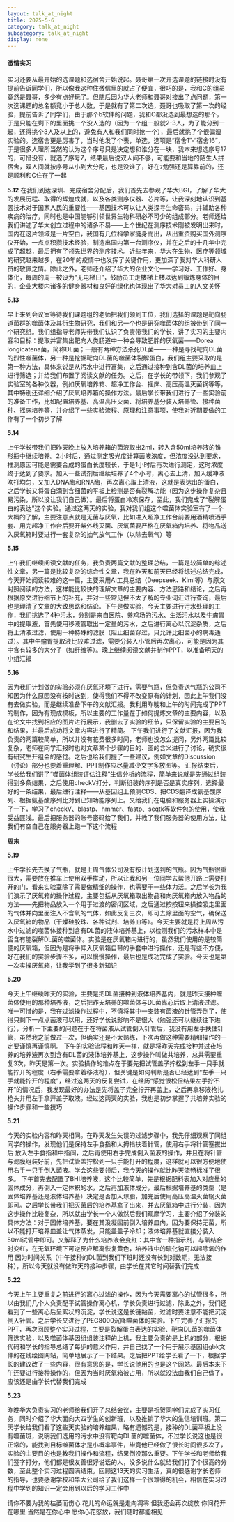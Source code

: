 ```yaml
---
layout: talk_at_night
title: 2025-5-6
category: talk_at_night
subcategory: talk_at_night
display: none
---
```


<!-- more -->

#### 激情实习
实习还要从最开始的选课题和选宿舍开始说起。聂哥第一次开选课题的链接时没有提前告诉同学们，所以像我这种住微信里的就占了便宜，很巧的是，我和C的组员竟然是聂哥，多少有点好玩了。但随后因为华大老师和聂哥对接出了点问题，第一次选课题的总名额竟小于总人数，于是就有了第二次选，聂哥也吸取了第一次的经验，提前告诉了同学们，由于那个b软件的问题，我和C都没选到最想选的那个，于是只能在剩下的里面挑一个没人选的（因为一个组一般就2-3人，为了能分到一起，还得挑个3人及以上的，避免有人和我们同时抢一个），最后就挑了个很偏湿实验的。选宿舍更是厉害了，当时他发了个表，单选，选项是“宿舍1”-“宿舍16”，于是很多人理所当然的认为这个序号只是决定想和谁分在一块，我本来想选序号17的，可惜没有，就选了序号7，结果最后说双人间不够，可能要和当地的陌生人拼宿舍，双人间就按序号从小到大分配，也是没谁了，好在`7`勉强还是算靠前的，还是顺利和C住在了一起

**5.12**
在我们到达深圳、完成宿舍分配后，我们首先去参观了华大BGI，了解了华大的发展历程、取得的辉煌成就，以及各类测序仪器、芯片等，让我深刻地认识到基因技术对于国家人民的重要性——基因技术可以让人类探寻生命密码，并辅助各种疾病的治疗，同时也是中国能够引领世界生物科研必不可少的组成部分。老师还给我们讲述了华大创立过程中的诸多不易——上个世纪在测序技术刚被发明出来时，国内在这片领域是一片空白，我国有几位科学家挺身而出，从出重资购买国外测序仪开始，一点点积攒技术经验，制造出国内第一台测序仪，并在之后的十几年中完成了超越，最后拥有了领先世界的测序技术。近些年来，华大在生物、医疗等领域的研究越来越多，在20年的疫情中也发挥了关键作用，更加深了我对华大科研人员的敬佩之情。除此之外，老师还介绍了华大的企业文化——学习好、工作好、身体化，每周的周一被设为“无电梯日”，鼓励员工走楼梯上楼以达到锻炼身体的目的，企业大楼内诸多的健身器材和良好的绿化也体现出了华大对员工的人文关怀

**5.13**

早上来到会议室等待我们课题组的老师把我们领到工位，我们选择的课题是靶向肠道菌群的噬菌体及其衍生物研究，我们和另一个也是研究噬菌体的组被带到了同一个研究组。我们组指导老师先带我们认识了负责带我们的学长，讲了实习的主要内容和目标：提取并富集出靶向人类肠道中一种会导致肥胖的厌氧菌——Dorea longicatena菌，简称DL菌；一般有两种方法杀死DL菌——一种是寻找靶向DL菌的烈性噬菌体，另一种是挖掘靶向DL菌的噬菌体裂解蛋白，我们组主要采取的是第一种方法，具体来说是从污水中进行富集，之后通过接种到含DL菌的培养皿上进行筛选；并给我们布置了阅读文献的任务。之后，在学长的带领下，我们参观了实验室的各种仪器，例如厌氧培养箱、超净工作台、摇床、高压高温灭菌锅等等，其中特别还详细介绍了厌氧培养箱的操作方法。最后学长带我们进行了一些实验前的准备工作，比如配置培养基、高温高压灭菌、将培养基分装入培养管、接种菌种、摇床培养等，并介绍了一些实验流程、原理和注意事项，使我对近期要做的工作有了一个初步了解

**5.14**

上午学长带我们把昨天晚上放入培养箱的菌液取出2ml，转入含50ml培养液的锥形瓶中继续培养。2小时后，通过测定吸光度计算菌液浓度，但浓度没达到要求，推测原因可能是需要合成的蛋白长度较长，于是1小时后再次进行测定，这时浓度终于达到了要求。加入一些试剂后继续培养了4个小时，离心去上清，加入缓冲液吹打均匀，又加入DNA酶和RNA酶，再次离心取上清液，这就是表达出的蛋白，之后学长又将蛋白滴到含细菌的平板上检测是否有裂解功能（因为这步操作复杂且易污染，所以没让我们自己做）。最后将蛋白冷冻保存，至此，我们完成了“裂解蛋白的表达”这个实验。通过这两天的实验，我对我们组这个噬菌体实验室有了一个大概的了解，主要注意点就是无菌与厌氧，比如进入超净工作台前要用酒精喷洒手套、用完超净工作台后要开紫外线灭菌、厌氧菌要严格在厌氧箱内培养、将物品送入厌氧箱时要进行一套复杂的抽气放气工作（以除去氧气）等

**5.15**

上午我们继续阅读文献的任务，我负责两篇文献的整理总结，一篇是较简单的综述性文章，另一篇是比较复杂的综合性文章，我在昨天和前天已经将综述总结完成，今天开始阅读较难的这一篇，主要采用AI工具总结（Deepseek、Kimi等）与原文对照阅读的方法，这样能比较快的理解文章的主要内容、方法思路和结论，之后再根据原文进行细节上的补充，并对一些常见但不太了解的专业词汇进行查询，最后也是理清了文章的大致思路和结论。下午是做实验，今天主要进行污水处理的工作，我们挑选了4种污水，分别是来自医院、养鸡场的污水、生活污水以及牛瘤胃中的提取液，首先使用移液管取出一定量的污水，之后进行离心以沉淀杂质，之后将上清液过滤，使用一种特殊的滤膜（阻止细菌穿过，只允许比细菌小的病毒通过）。其中牛瘤胃提取液比较难过滤，需要分装入小管后再次离心，可能是因为其中含有较多的大分子（如纤维等）。晚上继续阅读文献并制作PPT，以准备明天的小组汇报

**5.16**

因为我们计划做的实验必须在厌氧环境下进行，需要气瓶，但负责送气瓶的公司不知因为什么原因没有按时送到，使得我们不得不改变原有的计划，因此上午我们没有去做实验，而是继续准备下午的文献汇报。我利用昨晚和上午的时间完成了PPT的制作，因为有现成模板，所以主要的工作量在于如何提炼文章的主要内容，以及在论文中找到相应的图片进行展示，我删去了实验的细节，只保留实验的主要目的和结果，并最后成功将文章内容进行了精简。
下午我们进行了文献汇报，因为我负责的两篇较简单，所以并没有花费很多时间，老师也没怎么提问，另外两篇比较复杂，老师在同学汇报时也对文章某个步骤的目的、图的含义进行了讨论，确实很有研究生开组会的感觉。之后也给我们提了一些建议，例如文章的Discussion（讨论）部分也要着重理解、PPT制作应尽量减少文字多放图等。
汇报结束后，学长给我们讲了“噬菌体组装评估注释”生信分析的流程，简单来说就是先通过组装得到多条结果，之后使用checkV打分，判断组装的序列是否是真实序列，选择最好的一条结果，最后进行注释——从基因组上预测CDS、把CDS翻译成氨基酸序列、根据氨基酸序列比对到已知功能序列上。又给我们在电脑和服务器上实操演示了一下，学习了checkV、blastp、hmmer、fastp、seqtk等软件包的使用，使我受益匪浅。最后把服务器的账号密码给了我们，并教了我们服务器的使用方法，让我们有空自己在服务器上跑一下这个流程

**周末**


**5.19**

上午学长先去换了气瓶，就是上周气体公司没有按计划送到的气瓶。因为气瓶很重很大，需要放在推车上使用双手推动，所以让我和另一位同学去帮他开路上需要打开的门，看来实验室除了需要做精细的操作，也需要干一些体力活。之后学长为我们演示了厌氧箱的操作过程，主要包括从厌氧箱取出物品和向厌氧箱内放入物品的方法——先把物品放入一个用于过渡的密闭区域，之后通过按按钮来操控吸走里面的气体并向里面注入不含氧的气体，如此反复三次，即可去除里面的空气，确保送入厌氧箱的物品（干燥硅胶珠、各种试剂、培养皿等）。今天主要就是将上周从污水中过滤的噬菌体接种到含有DL菌的液体培养基上，以检测我们的污水样本中是否含有能裂解DL菌的噬菌体。实验是在厌氧箱内进行的，虽然我们使用的是较简便的厌氧箱，但因为是将手伸入厌氧箱自带的手套中进行操作，还是有些不方便，好在我们的实验步骤不多，可以慢慢操作，最后也是成功完成了实验。今天也是第一次实操厌氧箱，让我学到了很多新知识

**5.20**

今天上午继续昨天的实验，主要是把DL菌接种到液体培养基内，就是昨天接种噬菌体使用的那种培养液，之后把昨天培养的噬菌体与DL菌离心后取上清液过滤。唯一可惜的是，我在过滤操作过程中，不慎将其中一支装有菌液的针管弄倒了，使得只剩下一点点菌液可以用，还好学长说影响不是很大（勉强还可以继续往下进行），分析一下主要的问题在于在将菌液从试管倒入针管后，我没有用左手扶住针管，虽然我之前做过一次，但确实还是不太熟练，下次再做这种需要精细操作的一定要谨慎再谨慎啊。
下午的实验流程和昨天一样，就是将昨天完成接种并过夜培养的培养液再次到含有DL菌的液体培养基上，这步操作叫做共培养，总共需要重复3次，昨天是第一次。实验操作的难点在于要先把试管盖子拧松到左手一只手就能拧开的程度（右手需要拿着移液枪），但关键是如何判断是否已经达到“左手一只手就能拧开的程度”，经过这两天的反复尝试，在经历“感觉很松但结果左手拧不开”的情况后，我发现最好的办法是先将盖子完全拧开再盖上，之后再拿移液枪扎枪头并用左手拿开盖子取液。经过这两天的实验，我也是初步掌握了共培养实验的操作步骤和一些技巧

**5.21**

今天的实验内容和昨天相同。在昨天发生失误的过滤步骤中，我先仔细观察了同组同学的操作，发现他们是保持左手食指和大拇指扶着针管，使用右手将针管塞拔出后 放入左手食指和中指间，之后再使用右手完成倒入菌液的操作，并且在将针管与滤膜组装好前，先把试管盖拧松到一只手能打开的程度，这样就可以很方便地使用右手一只手倒入菌液。学会这些要领后，我今天的操作就比昨天流畅标准了很多。
下午首先去配置了BHI培养液，这个比较简单，先是根据配料表加入对应量的固体成分，再倒入一定体积的水，之后再加液体成分，最后根据培养基的类型（是固体培养基还是液体培养基）决定是否加入琼脂，加完后使用高压高温灭菌锅灭菌即可。之后学长带我们把灭菌后的培养基拿了出来，并去厌氧箱中进行分装，因为这步操作比较复杂，所以就由学长一个人做然后我们观摩学习，主要介绍了分装的具体方法：对于固体培养基，要在其没凝固前倒入培养皿内，因为要保持无菌，所以不能打开培养皿盖让气体蒸发，只能盖盖子冷却；液体培养基就直接分装入50ml试管中即可。又解释了为什么培养液会变红：其中含一种指示剂，与氧结合时变红，在无氧环境下可逆反应解离恢复黄色，培养液中的硫化钠可以起除氧的作用
因为时间关系（中午接种的DL菌到我们下班时还没有长到对数期，无法接种），所以今天就没有做昨天的接种步骤，由学长在其它时间替我们完成

**5.22**

今天上午主要重复之前进行的离心过滤的操作，因为今天需要离心的试管很多，所以由我们几个人负责配平试管操作离心机，学长负责进行过滤，除此之外，我们还看到了一些离心后呈絮状的沉淀，学长说这是长链黏菌，过滤时要注意不能把沉淀倒入针管。之后学长又进行了PEG8000沉降噬菌体的实验。下午完善了汇报的PPT，再次回顾整个实习过程，主要是裂解蛋白表达的实验、靶向DL菌的噬菌体筛选实验，以及噬菌体基因组组装注释的上机，我主要负责的是上机的部分，根据代码和学长的指导总结了每步的意义作用，并自己找了一个用于展示基因组gbk文件的在线绘图网站，简单地展示了一下结果。之后把PPT给学长看了一下，根据学长的建议改了一些内容，很有意思的是，学长说他用的也是这个网站。最后本来下午还要进行接种操作的，但因为当时厌氧箱被占用，所以就没法由我们自己做了，应该还是由学长代替我们完成

**5.23**

昨晚华大负责实习的老师给我们开了总结会议，主要是祝贺同学们完成了实习任务，同时介绍了华大面向大四学生的创新班，以及推销了华大的生信培训班。第二天学长给我们看了这些天实验的培养结果，略有遗憾的是，接种的DL菌平板上没有噬菌斑，说明我们选用的污水中没有靶向DL菌的噬菌体，不过学长说这也是很正常的，能找到目标噬菌体才是小概率事件，毕竟他已经做了很长时间很多次了，实验的主要目的也是教我们操作和流程，结果倒没那么重要。下午学长和老师给我们签字打分，他们都是很友善很好说话的人，没多说什么就给我们打了个很高的分数，至此整个实习过程圆满结束。回顾这13天的实习生活，真的很感谢学长老师的指导，也要感谢学校和华大公司给了我们这样一个很难得的机会，相信在实习过程中学到的知识一定会用到以后的学习工作中

请你不要为我的枯萎而伤心
花儿的命运就是走向凋零
但我还会再次绽放
你问花开在哪里
当然是在你心中
愿你心花怒放，我们随时都能相见


